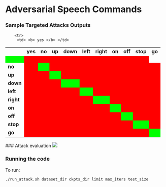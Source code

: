 # Adversarial Speech Commands

### Sample Targeted Attacks Outputs
<style>
	.wrong_cell {
		background-color: #ff0000
	}
    
    .right_cell {
    	background-color: #00ff00
    }

</style>
<table>
<tr>
<td> </td>
<td><b> yes </b></td> 
<td><b> no </b></td> 
<td><b> up </b></td> 
<td><b> down </b></td> 
<td><b> left </b></td> 
<td><b> right </b></td> 
<td><b> on </b></td> 
<td><b> off </b></td> 
<td><b> stop </b></td> 
<td><b> go </b></td> 

</tr>

<!-- source = yes --> 
		<tr>
		 <td> <b> yes </b> </td>
	
<td class="right_cell"><a href="demo_output/data/yes//30137d34_nohash_2.wav"><img src="https://cdn3.iconfinder.com/data/icons/pretty-office-part-9-shadow-style-2/256/Sound-on.png" width="16px" height="16px"/> </a>   </td>
		
<td class="wrong_cell"><a href="demo_output/result/no/yes/30137d34_nohash_2.wav"><img src="https://cdn3.iconfinder.com/data/icons/pretty-office-part-9-shadow-style-2/256/Sound-on.png" width="16px" height="16px"/> </a>   </td>
		
<td class="wrong_cell"><a href="demo_output/result/up/yes/30137d34_nohash_2.wav"><img src="https://cdn3.iconfinder.com/data/icons/pretty-office-part-9-shadow-style-2/256/Sound-on.png" width="16px" height="16px"/> </a>   </td>
		
<td class="wrong_cell"><a href="demo_output/result/down/yes/30137d34_nohash_2.wav"><img src="https://cdn3.iconfinder.com/data/icons/pretty-office-part-9-shadow-style-2/256/Sound-on.png" width="16px" height="16px"/> </a>   </td>
		
<td class="wrong_cell"><a href="demo_output/result/left/yes/30137d34_nohash_2.wav"><img src="https://cdn3.iconfinder.com/data/icons/pretty-office-part-9-shadow-style-2/256/Sound-on.png" width="16px" height="16px"/> </a>   </td>
		
<td class="wrong_cell"><a href="demo_output/result/right/yes/30137d34_nohash_2.wav"><img src="https://cdn3.iconfinder.com/data/icons/pretty-office-part-9-shadow-style-2/256/Sound-on.png" width="16px" height="16px"/> </a>   </td>
		
<td class="wrong_cell"><a href="demo_output/result/on/yes/30137d34_nohash_2.wav"><img src="https://cdn3.iconfinder.com/data/icons/pretty-office-part-9-shadow-style-2/256/Sound-on.png" width="16px" height="16px"/> </a>   </td>
		
<td class="wrong_cell"><a href="demo_output/result/off/yes/30137d34_nohash_2.wav"><img src="https://cdn3.iconfinder.com/data/icons/pretty-office-part-9-shadow-style-2/256/Sound-on.png" width="16px" height="16px"/> </a>   </td>
		
<td class="wrong_cell"><a href="demo_output/result/stop/yes/30137d34_nohash_2.wav"><img src="https://cdn3.iconfinder.com/data/icons/pretty-office-part-9-shadow-style-2/256/Sound-on.png" width="16px" height="16px"/> </a>   </td>
		
<td class="wrong_cell"><a href="demo_output/result/go/yes/30137d34_nohash_2.wav"><img src="https://cdn3.iconfinder.com/data/icons/pretty-office-part-9-shadow-style-2/256/Sound-on.png" width="16px" height="16px"/> </a>   </td>
		
</tr>
<!-- source = no --> 
		<tr>
		 <td> <b> no </b> </td>
	
<td class="wrong_cell"><a href="demo_output/result/yes/no/4ca37738_nohash_0.wav"><img src="https://cdn3.iconfinder.com/data/icons/pretty-office-part-9-shadow-style-2/256/Sound-on.png" width="16px" height="16px"/> </a>   </td>
		
<td class="right_cell"><a href="demo_output/data/no//4ca37738_nohash_0.wav"><img src="https://cdn3.iconfinder.com/data/icons/pretty-office-part-9-shadow-style-2/256/Sound-on.png" width="16px" height="16px"/> </a>   </td>
		
<td class="wrong_cell"><a href="demo_output/result/up/no/4ca37738_nohash_0.wav"><img src="https://cdn3.iconfinder.com/data/icons/pretty-office-part-9-shadow-style-2/256/Sound-on.png" width="16px" height="16px"/> </a>   </td>
		
<td class="wrong_cell"><a href="demo_output/result/down/no/4ca37738_nohash_0.wav"><img src="https://cdn3.iconfinder.com/data/icons/pretty-office-part-9-shadow-style-2/256/Sound-on.png" width="16px" height="16px"/> </a>   </td>
		
<td class="wrong_cell"><a href="demo_output/result/left/no/4ca37738_nohash_0.wav"><img src="https://cdn3.iconfinder.com/data/icons/pretty-office-part-9-shadow-style-2/256/Sound-on.png" width="16px" height="16px"/> </a>   </td>
		
<td class="wrong_cell"><a href="demo_output/result/right/no/4ca37738_nohash_0.wav"><img src="https://cdn3.iconfinder.com/data/icons/pretty-office-part-9-shadow-style-2/256/Sound-on.png" width="16px" height="16px"/> </a>   </td>
		
<td class="wrong_cell"><a href="demo_output/result/on/no/4ca37738_nohash_0.wav"><img src="https://cdn3.iconfinder.com/data/icons/pretty-office-part-9-shadow-style-2/256/Sound-on.png" width="16px" height="16px"/> </a>   </td>
		
<td class="wrong_cell"><a href="demo_output/result/off/no/4ca37738_nohash_0.wav"><img src="https://cdn3.iconfinder.com/data/icons/pretty-office-part-9-shadow-style-2/256/Sound-on.png" width="16px" height="16px"/> </a>   </td>
		
<td class="wrong_cell"><a href="demo_output/result/stop/no/4ca37738_nohash_0.wav"><img src="https://cdn3.iconfinder.com/data/icons/pretty-office-part-9-shadow-style-2/256/Sound-on.png" width="16px" height="16px"/> </a>   </td>
		
<td class="wrong_cell"><a href="demo_output/result/go/no/4ca37738_nohash_0.wav"><img src="https://cdn3.iconfinder.com/data/icons/pretty-office-part-9-shadow-style-2/256/Sound-on.png" width="16px" height="16px"/> </a>   </td>
		
</tr>
<!-- source = up --> 
		<tr>
		 <td> <b> up </b> </td>
	
<td class="wrong_cell"><a href="demo_output/result/yes/up/4f781a59_nohash_2.wav"><img src="https://cdn3.iconfinder.com/data/icons/pretty-office-part-9-shadow-style-2/256/Sound-on.png" width="16px" height="16px"/> </a>   </td>
		
<td class="wrong_cell"><a href="demo_output/result/no/up/4f781a59_nohash_2.wav"><img src="https://cdn3.iconfinder.com/data/icons/pretty-office-part-9-shadow-style-2/256/Sound-on.png" width="16px" height="16px"/> </a>   </td>
		
<td class="right_cell"><a href="demo_output/data/up//4f781a59_nohash_2.wav"><img src="https://cdn3.iconfinder.com/data/icons/pretty-office-part-9-shadow-style-2/256/Sound-on.png" width="16px" height="16px"/> </a>   </td>
		
<td class="wrong_cell"><a href="demo_output/result/down/up/4f781a59_nohash_2.wav"><img src="https://cdn3.iconfinder.com/data/icons/pretty-office-part-9-shadow-style-2/256/Sound-on.png" width="16px" height="16px"/> </a>   </td>
		
<td class="wrong_cell"><a href="demo_output/result/left/up/4f781a59_nohash_2.wav"><img src="https://cdn3.iconfinder.com/data/icons/pretty-office-part-9-shadow-style-2/256/Sound-on.png" width="16px" height="16px"/> </a>   </td>
		
<td class="wrong_cell"><a href="demo_output/result/right/up/4f781a59_nohash_2.wav"><img src="https://cdn3.iconfinder.com/data/icons/pretty-office-part-9-shadow-style-2/256/Sound-on.png" width="16px" height="16px"/> </a>   </td>
		
<td class="wrong_cell"><a href="demo_output/result/on/up/4f781a59_nohash_2.wav"><img src="https://cdn3.iconfinder.com/data/icons/pretty-office-part-9-shadow-style-2/256/Sound-on.png" width="16px" height="16px"/> </a>   </td>
		
<td class="wrong_cell"><a href="demo_output/result/off/up/4f781a59_nohash_2.wav"><img src="https://cdn3.iconfinder.com/data/icons/pretty-office-part-9-shadow-style-2/256/Sound-on.png" width="16px" height="16px"/> </a>   </td>
		
<td class="wrong_cell"><a href="demo_output/result/stop/up/4f781a59_nohash_2.wav"><img src="https://cdn3.iconfinder.com/data/icons/pretty-office-part-9-shadow-style-2/256/Sound-on.png" width="16px" height="16px"/> </a>   </td>
		
<td class="wrong_cell"><a href="demo_output/result/go/up/4f781a59_nohash_2.wav"><img src="https://cdn3.iconfinder.com/data/icons/pretty-office-part-9-shadow-style-2/256/Sound-on.png" width="16px" height="16px"/> </a>   </td>
		
</tr>
<!-- source = down --> 
		<tr>
		 <td> <b> down </b> </td>
	
<td class="wrong_cell"><a href="demo_output/result/yes/down/24694eb6_nohash_0.wav"><img src="https://cdn3.iconfinder.com/data/icons/pretty-office-part-9-shadow-style-2/256/Sound-on.png" width="16px" height="16px"/> </a>   </td>
		
<td class="wrong_cell"><a href="demo_output/result/no/down/24694eb6_nohash_0.wav"><img src="https://cdn3.iconfinder.com/data/icons/pretty-office-part-9-shadow-style-2/256/Sound-on.png" width="16px" height="16px"/> </a>   </td>
		
<td class="wrong_cell"><a href="demo_output/result/up/down/24694eb6_nohash_0.wav"><img src="https://cdn3.iconfinder.com/data/icons/pretty-office-part-9-shadow-style-2/256/Sound-on.png" width="16px" height="16px"/> </a>   </td>
		
<td class="right_cell"><a href="demo_output/data/down//24694eb6_nohash_0.wav"><img src="https://cdn3.iconfinder.com/data/icons/pretty-office-part-9-shadow-style-2/256/Sound-on.png" width="16px" height="16px"/> </a>   </td>
		
<td class="wrong_cell"><a href="demo_output/result/left/down/24694eb6_nohash_0.wav"><img src="https://cdn3.iconfinder.com/data/icons/pretty-office-part-9-shadow-style-2/256/Sound-on.png" width="16px" height="16px"/> </a>   </td>
		
<td class="wrong_cell"><a href="demo_output/result/right/down/24694eb6_nohash_0.wav"><img src="https://cdn3.iconfinder.com/data/icons/pretty-office-part-9-shadow-style-2/256/Sound-on.png" width="16px" height="16px"/> </a>   </td>
		
<td class="wrong_cell"><a href="demo_output/result/on/down/24694eb6_nohash_0.wav"><img src="https://cdn3.iconfinder.com/data/icons/pretty-office-part-9-shadow-style-2/256/Sound-on.png" width="16px" height="16px"/> </a>   </td>
		
<td class="wrong_cell"><a href="demo_output/result/off/down/24694eb6_nohash_0.wav"><img src="https://cdn3.iconfinder.com/data/icons/pretty-office-part-9-shadow-style-2/256/Sound-on.png" width="16px" height="16px"/> </a>   </td>
		
<td class="wrong_cell"><a href="demo_output/result/stop/down/24694eb6_nohash_0.wav"><img src="https://cdn3.iconfinder.com/data/icons/pretty-office-part-9-shadow-style-2/256/Sound-on.png" width="16px" height="16px"/> </a>   </td>
		
<td class="wrong_cell"><a href="demo_output/result/go/down/24694eb6_nohash_0.wav"><img src="https://cdn3.iconfinder.com/data/icons/pretty-office-part-9-shadow-style-2/256/Sound-on.png" width="16px" height="16px"/> </a>   </td>
		
</tr>
<!-- source = left --> 
		<tr>
		 <td> <b> left </b> </td>
	
<td class="wrong_cell"><a href="demo_output/result/yes/left/1f3bece8_nohash_1.wav"><img src="https://cdn3.iconfinder.com/data/icons/pretty-office-part-9-shadow-style-2/256/Sound-on.png" width="16px" height="16px"/> </a>   </td>
		
<td class="wrong_cell"><a href="demo_output/result/no/left/1f3bece8_nohash_1.wav"><img src="https://cdn3.iconfinder.com/data/icons/pretty-office-part-9-shadow-style-2/256/Sound-on.png" width="16px" height="16px"/> </a>   </td>
		
<td class="wrong_cell"><a href="demo_output/result/up/left/1f3bece8_nohash_1.wav"><img src="https://cdn3.iconfinder.com/data/icons/pretty-office-part-9-shadow-style-2/256/Sound-on.png" width="16px" height="16px"/> </a>   </td>
		
<td class="wrong_cell"><a href="demo_output/result/down/left/1f3bece8_nohash_1.wav"><img src="https://cdn3.iconfinder.com/data/icons/pretty-office-part-9-shadow-style-2/256/Sound-on.png" width="16px" height="16px"/> </a>   </td>
		
<td class="right_cell"><a href="demo_output/data/left//1f3bece8_nohash_1.wav"><img src="https://cdn3.iconfinder.com/data/icons/pretty-office-part-9-shadow-style-2/256/Sound-on.png" width="16px" height="16px"/> </a>   </td>
		
<td class="wrong_cell"><a href="demo_output/result/right/left/1f3bece8_nohash_1.wav"><img src="https://cdn3.iconfinder.com/data/icons/pretty-office-part-9-shadow-style-2/256/Sound-on.png" width="16px" height="16px"/> </a>   </td>
		
<td class="wrong_cell"><a href="demo_output/result/on/left/1f3bece8_nohash_1.wav"><img src="https://cdn3.iconfinder.com/data/icons/pretty-office-part-9-shadow-style-2/256/Sound-on.png" width="16px" height="16px"/> </a>   </td>
		
<td class="wrong_cell"><a href="demo_output/result/off/left/1f3bece8_nohash_1.wav"><img src="https://cdn3.iconfinder.com/data/icons/pretty-office-part-9-shadow-style-2/256/Sound-on.png" width="16px" height="16px"/> </a>   </td>
		
<td class="wrong_cell"><a href="demo_output/result/stop/left/1f3bece8_nohash_1.wav"><img src="https://cdn3.iconfinder.com/data/icons/pretty-office-part-9-shadow-style-2/256/Sound-on.png" width="16px" height="16px"/> </a>   </td>
		
<td class="wrong_cell"><a href="demo_output/result/go/left/1f3bece8_nohash_1.wav"><img src="https://cdn3.iconfinder.com/data/icons/pretty-office-part-9-shadow-style-2/256/Sound-on.png" width="16px" height="16px"/> </a>   </td>
		
</tr>
<!-- source = right --> 
		<tr>
		 <td> <b> right </b> </td>
	
<td class="wrong_cell"><a href="demo_output/result/yes/right/4fe01997_nohash_0.wav"><img src="https://cdn3.iconfinder.com/data/icons/pretty-office-part-9-shadow-style-2/256/Sound-on.png" width="16px" height="16px"/> </a>   </td>
		
<td class="wrong_cell"><a href="demo_output/result/no/right/4fe01997_nohash_0.wav"><img src="https://cdn3.iconfinder.com/data/icons/pretty-office-part-9-shadow-style-2/256/Sound-on.png" width="16px" height="16px"/> </a>   </td>
		
<td class="wrong_cell"><a href="demo_output/result/up/right/4fe01997_nohash_0.wav"><img src="https://cdn3.iconfinder.com/data/icons/pretty-office-part-9-shadow-style-2/256/Sound-on.png" width="16px" height="16px"/> </a>   </td>
		
<td class="wrong_cell"><a href="demo_output/result/down/right/4fe01997_nohash_0.wav"><img src="https://cdn3.iconfinder.com/data/icons/pretty-office-part-9-shadow-style-2/256/Sound-on.png" width="16px" height="16px"/> </a>   </td>
		
<td class="wrong_cell"><a href="demo_output/result/left/right/4fe01997_nohash_0.wav"><img src="https://cdn3.iconfinder.com/data/icons/pretty-office-part-9-shadow-style-2/256/Sound-on.png" width="16px" height="16px"/> </a>   </td>
		
<td class="right_cell"><a href="demo_output/data/right//4fe01997_nohash_0.wav"><img src="https://cdn3.iconfinder.com/data/icons/pretty-office-part-9-shadow-style-2/256/Sound-on.png" width="16px" height="16px"/> </a>   </td>
		
<td class="wrong_cell"><a href="demo_output/result/on/right/4fe01997_nohash_0.wav"><img src="https://cdn3.iconfinder.com/data/icons/pretty-office-part-9-shadow-style-2/256/Sound-on.png" width="16px" height="16px"/> </a>   </td>
		
<td class="wrong_cell"><a href="demo_output/result/off/right/4fe01997_nohash_0.wav"><img src="https://cdn3.iconfinder.com/data/icons/pretty-office-part-9-shadow-style-2/256/Sound-on.png" width="16px" height="16px"/> </a>   </td>
		
<td class="wrong_cell"><a href="demo_output/result/stop/right/4fe01997_nohash_0.wav"><img src="https://cdn3.iconfinder.com/data/icons/pretty-office-part-9-shadow-style-2/256/Sound-on.png" width="16px" height="16px"/> </a>   </td>
		
<td class="wrong_cell"><a href="demo_output/result/go/right/4fe01997_nohash_0.wav"><img src="https://cdn3.iconfinder.com/data/icons/pretty-office-part-9-shadow-style-2/256/Sound-on.png" width="16px" height="16px"/> </a>   </td>
		
</tr>
<!-- source = on --> 
		<tr>
		 <td> <b> on </b> </td>
	
<td class="wrong_cell"><a href="demo_output/result/yes/on/1fe4c891_nohash_0.wav"><img src="https://cdn3.iconfinder.com/data/icons/pretty-office-part-9-shadow-style-2/256/Sound-on.png" width="16px" height="16px"/> </a>   </td>
		
<td class="wrong_cell"><a href="demo_output/result/no/on/1fe4c891_nohash_0.wav"><img src="https://cdn3.iconfinder.com/data/icons/pretty-office-part-9-shadow-style-2/256/Sound-on.png" width="16px" height="16px"/> </a>   </td>
		
<td class="wrong_cell"><a href="demo_output/result/up/on/1fe4c891_nohash_0.wav"><img src="https://cdn3.iconfinder.com/data/icons/pretty-office-part-9-shadow-style-2/256/Sound-on.png" width="16px" height="16px"/> </a>   </td>
		
<td class="wrong_cell"><a href="demo_output/result/down/on/1fe4c891_nohash_0.wav"><img src="https://cdn3.iconfinder.com/data/icons/pretty-office-part-9-shadow-style-2/256/Sound-on.png" width="16px" height="16px"/> </a>   </td>
		
<td class="wrong_cell"><a href="demo_output/result/left/on/1fe4c891_nohash_0.wav"><img src="https://cdn3.iconfinder.com/data/icons/pretty-office-part-9-shadow-style-2/256/Sound-on.png" width="16px" height="16px"/> </a>   </td>
		
<td class="wrong_cell"><a href="demo_output/result/right/on/1fe4c891_nohash_0.wav"><img src="https://cdn3.iconfinder.com/data/icons/pretty-office-part-9-shadow-style-2/256/Sound-on.png" width="16px" height="16px"/> </a>   </td>
		
<td class="right_cell"><a href="demo_output/data/on//1fe4c891_nohash_0.wav"><img src="https://cdn3.iconfinder.com/data/icons/pretty-office-part-9-shadow-style-2/256/Sound-on.png" width="16px" height="16px"/> </a>   </td>
		
<td class="wrong_cell"><a href="demo_output/result/off/on/1fe4c891_nohash_0.wav"><img src="https://cdn3.iconfinder.com/data/icons/pretty-office-part-9-shadow-style-2/256/Sound-on.png" width="16px" height="16px"/> </a>   </td>
		
<td class="wrong_cell"><a href="demo_output/result/stop/on/1fe4c891_nohash_0.wav"><img src="https://cdn3.iconfinder.com/data/icons/pretty-office-part-9-shadow-style-2/256/Sound-on.png" width="16px" height="16px"/> </a>   </td>
		
<td class="wrong_cell"><a href="demo_output/result/go/on/1fe4c891_nohash_0.wav"><img src="https://cdn3.iconfinder.com/data/icons/pretty-office-part-9-shadow-style-2/256/Sound-on.png" width="16px" height="16px"/> </a>   </td>
		
</tr>
<!-- source = off --> 
		<tr>
		 <td> <b> off </b> </td>
	
<td class="wrong_cell"><a href="demo_output/result/yes/off/1bb574f9_nohash_0.wav"><img src="https://cdn3.iconfinder.com/data/icons/pretty-office-part-9-shadow-style-2/256/Sound-on.png" width="16px" height="16px"/> </a>   </td>
		
<td class="wrong_cell"><a href="demo_output/result/no/off/1bb574f9_nohash_0.wav"><img src="https://cdn3.iconfinder.com/data/icons/pretty-office-part-9-shadow-style-2/256/Sound-on.png" width="16px" height="16px"/> </a>   </td>
		
<td class="wrong_cell"><a href="demo_output/result/up/off/1bb574f9_nohash_0.wav"><img src="https://cdn3.iconfinder.com/data/icons/pretty-office-part-9-shadow-style-2/256/Sound-on.png" width="16px" height="16px"/> </a>   </td>
		
<td class="wrong_cell"><a href="demo_output/result/down/off/1bb574f9_nohash_0.wav"><img src="https://cdn3.iconfinder.com/data/icons/pretty-office-part-9-shadow-style-2/256/Sound-on.png" width="16px" height="16px"/> </a>   </td>
		
<td class="wrong_cell"><a href="demo_output/result/left/off/1bb574f9_nohash_0.wav"><img src="https://cdn3.iconfinder.com/data/icons/pretty-office-part-9-shadow-style-2/256/Sound-on.png" width="16px" height="16px"/> </a>   </td>
		
<td class="wrong_cell"><a href="demo_output/result/right/off/1bb574f9_nohash_0.wav"><img src="https://cdn3.iconfinder.com/data/icons/pretty-office-part-9-shadow-style-2/256/Sound-on.png" width="16px" height="16px"/> </a>   </td>
		
<td class="wrong_cell"><a href="demo_output/result/on/off/1bb574f9_nohash_0.wav"><img src="https://cdn3.iconfinder.com/data/icons/pretty-office-part-9-shadow-style-2/256/Sound-on.png" width="16px" height="16px"/> </a>   </td>
		
<td class="right_cell"><a href="demo_output/data/off//1bb574f9_nohash_0.wav"><img src="https://cdn3.iconfinder.com/data/icons/pretty-office-part-9-shadow-style-2/256/Sound-on.png" width="16px" height="16px"/> </a>   </td>
		
<td class="wrong_cell"><a href="demo_output/result/stop/off/1bb574f9_nohash_0.wav"><img src="https://cdn3.iconfinder.com/data/icons/pretty-office-part-9-shadow-style-2/256/Sound-on.png" width="16px" height="16px"/> </a>   </td>
		
<td class="wrong_cell"><a href="demo_output/result/go/off/1bb574f9_nohash_0.wav"><img src="https://cdn3.iconfinder.com/data/icons/pretty-office-part-9-shadow-style-2/256/Sound-on.png" width="16px" height="16px"/> </a>   </td>
		
</tr>
<!-- source = stop --> 
		<tr>
		 <td> <b> stop </b> </td>
	
<td class="wrong_cell"><a href="demo_output/result/yes/stop/37fc5d97_nohash_0.wav"><img src="https://cdn3.iconfinder.com/data/icons/pretty-office-part-9-shadow-style-2/256/Sound-on.png" width="16px" height="16px"/> </a>   </td>
		
<td class="wrong_cell"><a href="demo_output/result/no/stop/37fc5d97_nohash_0.wav"><img src="https://cdn3.iconfinder.com/data/icons/pretty-office-part-9-shadow-style-2/256/Sound-on.png" width="16px" height="16px"/> </a>   </td>
		
<td class="wrong_cell"><a href="demo_output/result/up/stop/37fc5d97_nohash_0.wav"><img src="https://cdn3.iconfinder.com/data/icons/pretty-office-part-9-shadow-style-2/256/Sound-on.png" width="16px" height="16px"/> </a>   </td>
		
<td class="wrong_cell"><a href="demo_output/result/down/stop/37fc5d97_nohash_0.wav"><img src="https://cdn3.iconfinder.com/data/icons/pretty-office-part-9-shadow-style-2/256/Sound-on.png" width="16px" height="16px"/> </a>   </td>
		
<td class="wrong_cell"><a href="demo_output/result/left/stop/37fc5d97_nohash_0.wav"><img src="https://cdn3.iconfinder.com/data/icons/pretty-office-part-9-shadow-style-2/256/Sound-on.png" width="16px" height="16px"/> </a>   </td>
		
<td class="wrong_cell"><a href="demo_output/result/right/stop/37fc5d97_nohash_0.wav"><img src="https://cdn3.iconfinder.com/data/icons/pretty-office-part-9-shadow-style-2/256/Sound-on.png" width="16px" height="16px"/> </a>   </td>
		
<td class="wrong_cell"><a href="demo_output/result/on/stop/37fc5d97_nohash_0.wav"><img src="https://cdn3.iconfinder.com/data/icons/pretty-office-part-9-shadow-style-2/256/Sound-on.png" width="16px" height="16px"/> </a>   </td>
		
<td class="wrong_cell"><a href="demo_output/result/off/stop/37fc5d97_nohash_0.wav"><img src="https://cdn3.iconfinder.com/data/icons/pretty-office-part-9-shadow-style-2/256/Sound-on.png" width="16px" height="16px"/> </a>   </td>
		
<td class="right_cell"><a href="demo_output/data/stop//37fc5d97_nohash_0.wav"><img src="https://cdn3.iconfinder.com/data/icons/pretty-office-part-9-shadow-style-2/256/Sound-on.png" width="16px" height="16px"/> </a>   </td>
		
<td class="wrong_cell"><a href="demo_output/result/go/stop/37fc5d97_nohash_0.wav"><img src="https://cdn3.iconfinder.com/data/icons/pretty-office-part-9-shadow-style-2/256/Sound-on.png" width="16px" height="16px"/> </a>   </td>
		
</tr>
<!-- source = go --> 
		<tr>
		 <td> <b> go </b> </td>
	
<td class="wrong_cell"><a href="demo_output/result/yes/go/06a79a03_nohash_1.wav"><img src="https://cdn3.iconfinder.com/data/icons/pretty-office-part-9-shadow-style-2/256/Sound-on.png" width="16px" height="16px"/> </a>   </td>
		
<td class="wrong_cell"><a href="demo_output/result/no/go/06a79a03_nohash_1.wav"><img src="https://cdn3.iconfinder.com/data/icons/pretty-office-part-9-shadow-style-2/256/Sound-on.png" width="16px" height="16px"/> </a>   </td>
		
<td class="wrong_cell"><a href="demo_output/result/up/go/06a79a03_nohash_1.wav"><img src="https://cdn3.iconfinder.com/data/icons/pretty-office-part-9-shadow-style-2/256/Sound-on.png" width="16px" height="16px"/> </a>   </td>
		
<td class="wrong_cell"><a href="demo_output/result/down/go/06a79a03_nohash_1.wav"><img src="https://cdn3.iconfinder.com/data/icons/pretty-office-part-9-shadow-style-2/256/Sound-on.png" width="16px" height="16px"/> </a>   </td>
		
<td class="wrong_cell"><a href="demo_output/result/left/go/06a79a03_nohash_1.wav"><img src="https://cdn3.iconfinder.com/data/icons/pretty-office-part-9-shadow-style-2/256/Sound-on.png" width="16px" height="16px"/> </a>   </td>
		
<td class="wrong_cell"><a href="demo_output/result/right/go/06a79a03_nohash_1.wav"><img src="https://cdn3.iconfinder.com/data/icons/pretty-office-part-9-shadow-style-2/256/Sound-on.png" width="16px" height="16px"/> </a>   </td>
		
<td class="wrong_cell"><a href="demo_output/result/on/go/06a79a03_nohash_1.wav"><img src="https://cdn3.iconfinder.com/data/icons/pretty-office-part-9-shadow-style-2/256/Sound-on.png" width="16px" height="16px"/> </a>   </td>
		
<td class="wrong_cell"><a href="demo_output/result/off/go/06a79a03_nohash_1.wav"><img src="https://cdn3.iconfinder.com/data/icons/pretty-office-part-9-shadow-style-2/256/Sound-on.png" width="16px" height="16px"/> </a>   </td>
		
<td class="wrong_cell"><a href="demo_output/result/stop/go/06a79a03_nohash_1.wav"><img src="https://cdn3.iconfinder.com/data/icons/pretty-office-part-9-shadow-style-2/256/Sound-on.png" width="16px" height="16px"/> </a>   </td>
		
<td class="right_cell"><a href="demo_output/data/go//06a79a03_nohash_1.wav"><img src="https://cdn3.iconfinder.com/data/icons/pretty-office-part-9-shadow-style-2/256/Sound-on.png" width="16px" height="16px"/> </a>   </td>
		
</tr>

</table>
### Attack evaluation
<img src='https://github.com/nesl/adversarial_audio/blob/gh-pages/figures/targeted_heatmap.png?raw=true' />

### Running the code

To run:
```
./run_attack.sh dataset_dir ckpts_dir limit max_iters test_size
```


